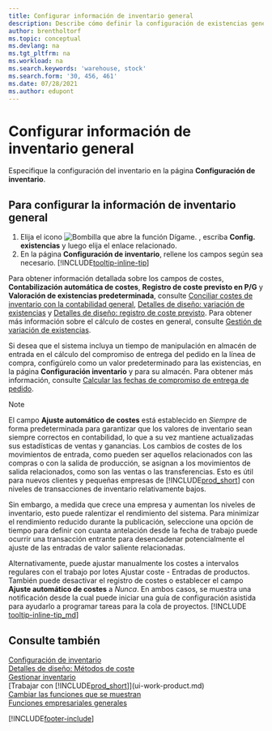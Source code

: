 ```yaml
---
title: Configurar información de inventario general
description: Describe cómo definir la configuración de existencias general para que pueda administrar su almacén y stock.
author: brentholtorf
ms.topic: conceptual
ms.devlang: na
ms.tgt_pltfrm: na
ms.workload: na
ms.search.keywords: 'warehouse, stock'
ms.search.form: '30, 456, 461'
ms.date: 07/28/2021
ms.author: edupont
---
```

# <a name="set-up-general-inventory-information"></a><a name="set-up-general-inventory-information"></a><a name="set-up-general-inventory-information"></a><a name="set-up-general-inventory-information"></a>Configurar información de inventario general

Especifique la configuración del inventario en la página **Configuración de inventario**.

## <a name="to-set-up-general-inventory-information"></a><a name="to-set-up-general-inventory-information"></a><a name="to-set-up-general-inventory-information"></a><a name="to-set-up-general-inventory-information"></a>Para configurar la información de inventario general

1. Elija el icono ![Bombilla que abre la función Dígame.](media/ui-search/search_small.png "Dígame qué desea hacer") , escriba **Config. existencias** y luego elija el enlace relacionado.
2. En la página **Configuración de inventario**, rellene los campos según sea necesario. [!INCLUDE[tooltip-inline-tip](includes/tooltip-inline-tip_md.md)]

Para obtener información detallada sobre los campos de costes, **Contabilización automática de costes**, **Registro de coste previsto en P/G** y **Valoración de existencias predeterminada**, consulte [Conciliar costes de inventario con la contabilidad general](finance-how-to-post-inventory-costs-to-the-general-ledger.md), [Detalles de diseño: variación de existencias](design-details-inventory-costing.md) y [Detalles de diseño: registro de coste previsto](design-details-expected-cost-posting.md). Para obtener más información sobre el cálculo de costes en general, consulte [Gestión de variación de existencias](finance-manage-inventory-costs.md).  

Si desea que el sistema incluya un tiempo de manipulación en almacén de entrada en el cálculo del compromiso de entrega del pedido en la línea de compra, configúrelo como un valor predeterminado para las existencias, en la página **Configuración inventario** y para su almacén. Para obtener más información, consulte [Calcular las fechas de compromiso de entrega de pedido](sales-how-to-calculate-order-promising-dates.md).  

> [!NOTE]
> El campo **Ajuste automático de costes** está establecido en *Siempre* de forma predeterminada para garantizar que los valores de inventario sean siempre correctos en contabilidad, lo que a su vez mantiene actualizadas sus estadísticas de ventas y ganancias. Los cambios de costes de los movimientos de entrada, como pueden ser aquellos relacionados con las compras o con la salida de producción, se asignan a los movimientos de salida relacionados, como son las ventas o las transferencias. Esto es útil para nuevos clientes y pequeñas empresas de [!INCLUDE[prod_short](includes/prod_short.md)] con niveles de transacciones de inventario relativamente bajos.
>
> Sin embargo, a medida que crece una empresa y aumentan los niveles de inventario, esto puede ralentizar el rendimiento del sistema. Para minimizar el rendimiento reducido durante la publicación, seleccione una opción de tiempo para definir con cuanta antelación desde la fecha de trabajo puede ocurrir una transacción entrante para desencadenar potencialmente el ajuste de las entradas de valor saliente relacionadas.
>
> Alternativamente, puede ajustar manualmente los costes a intervalos regulares con el trabajo por lotes Ajustar coste - Entradas de productos. También puede desactivar el registro de costes o establecer el campo **Ajuste automático de costes** a *Nunca*. En ambos casos, se muestra una notificación desde la cual puede iniciar una guía de configuración asistida para ayudarlo a programar tareas para la cola de proyectos. [!INCLUDE [tooltip-inline-tip_md](includes/tooltip-inline-tip_md.md)]

## <a name="see-also"></a><a name="see-also"></a><a name="see-also"></a><a name="see-also"></a>Consulte también

[Configuración de inventario](inventory-setup-inventory.md)  
[Detalles de diseño: Métodos de coste](design-details-costing-methods.md)  
[Gestionar inventario](inventory-manage-inventory.md)  
[Trabajar con [!INCLUDE[prod_short](includes/prod_short.md)]](ui-work-product.md)  
[Cambiar las funciones que se muestran](ui-experiences.md)  
[Funciones empresariales generales](ui-across-business-areas.md)  


[!INCLUDE[footer-include](includes/footer-banner.md)]
